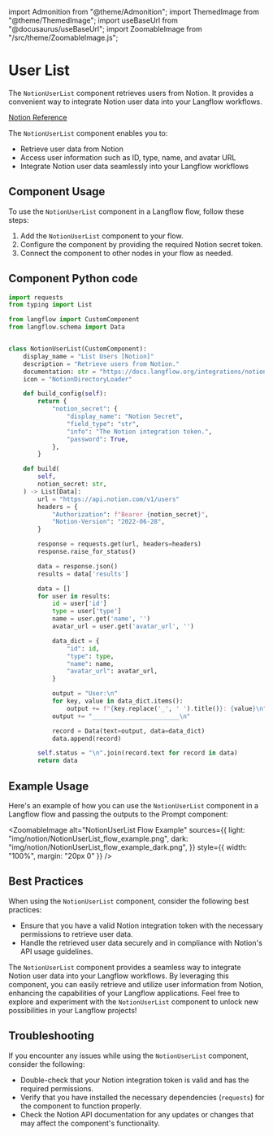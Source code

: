 import Admonition from "@theme/Admonition";
import ThemedImage from "@theme/ThemedImage";
import useBaseUrl from "@docusaurus/useBaseUrl";
import ZoomableImage from "/src/theme/ZoomableImage.js";

# User List

The `NotionUserList` component retrieves users from Notion. It provides a convenient way to integrate Notion user data into your Langflow workflows.

[Notion Reference](https://developers.notion.com/reference/get-users)

The `NotionUserList` component enables you to:

- Retrieve user data from Notion
- Access user information such as ID, type, name, and avatar URL
- Integrate Notion user data seamlessly into your Langflow workflows

## Component Usage

To use the `NotionUserList` component in a Langflow flow, follow these steps:

1. Add the `NotionUserList` component to your flow.
2. Configure the component by providing the required Notion secret token.
3. Connect the component to other nodes in your flow as needed.

## Component Python code

```python
import requests
from typing import List

from langflow import CustomComponent
from langflow.schema import Data


class NotionUserList(CustomComponent):
    display_name = "List Users [Notion]"
    description = "Retrieve users from Notion."
    documentation: str = "https://docs.langflow.org/integrations/notion/list-users"
    icon = "NotionDirectoryLoader"

    def build_config(self):
        return {
            "notion_secret": {
                "display_name": "Notion Secret",
                "field_type": "str",
                "info": "The Notion integration token.",
                "password": True,
            },
        }

    def build(
        self,
        notion_secret: str,
    ) -> List[Data]:
        url = "https://api.notion.com/v1/users"
        headers = {
            "Authorization": f"Bearer {notion_secret}",
            "Notion-Version": "2022-06-28",
        }

        response = requests.get(url, headers=headers)
        response.raise_for_status()

        data = response.json()
        results = data['results']

        data = []
        for user in results:
            id = user['id']
            type = user['type']
            name = user.get('name', '')
            avatar_url = user.get('avatar_url', '')

            data_dict = {
                "id": id,
                "type": type,
                "name": name,
                "avatar_url": avatar_url,
            }

            output = "User:\n"
            for key, value in data_dict.items():
                output += f"{key.replace('_', ' ').title()}: {value}\n"
            output += "________________________\n"

            record = Data(text=output, data=data_dict)
            data.append(record)

        self.status = "\n".join(record.text for record in data)
        return data
```

## Example Usage

Here's an example of how you can use the `NotionUserList` component in a Langflow flow and passing the outputs to the Prompt component:

<ZoomableImage
alt="NotionUserList Flow Example"
sources={{
      light: "img/notion/NotionUserList_flow_example.png",
      dark: "img/notion/NotionUserList_flow_example_dark.png",
  }}
style={{ width: "100%", margin: "20px 0" }}
/>

## Best Practices

When using the `NotionUserList` component, consider the following best practices:

- Ensure that you have a valid Notion integration token with the necessary permissions to retrieve user data.
- Handle the retrieved user data securely and in compliance with Notion's API usage guidelines.

The `NotionUserList` component provides a seamless way to integrate Notion user data into your Langflow workflows. By leveraging this component, you can easily retrieve and utilize user information from Notion, enhancing the capabilities of your Langflow applications. Feel free to explore and experiment with the `NotionUserList` component to unlock new possibilities in your Langflow projects!

## Troubleshooting

If you encounter any issues while using the `NotionUserList` component, consider the following:

- Double-check that your Notion integration token is valid and has the required permissions.
- Verify that you have installed the necessary dependencies (`requests`) for the component to function properly.
- Check the Notion API documentation for any updates or changes that may affect the component's functionality.
